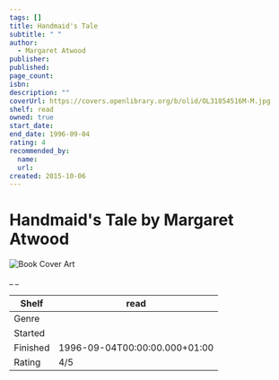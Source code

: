 ```yaml
---
tags: []
title: Handmaid's Tale
subtitle: " "
author:
  - Margaret Atwood
publisher:
published:
page_count:
isbn:
description: ""
coverUrl: https://covers.openlibrary.org/b/olid/OL31854516M-M.jpg
shelf: read
owned: true
start_date:
end_date: 1996-09-04
rating: 4
recommended_by:
  name:
  url:
created: 2015-10-06
---
```


# Handmaid's Tale by Margaret Atwood

![Book Cover Art](https://covers.openlibrary.org/b/olid/OL31854516M-M.jpg)

_ _

| Shelf | read |
| --- | --- |
| Genre |  |
| Started |  |
| Finished | 1996-09-04T00:00:00.000+01:00 |
| Rating | 4/5 |
